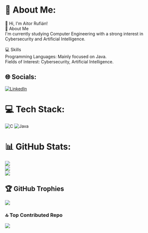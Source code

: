 # 💫 About Me:
👋 Hi, I'm Aitor Rufián!<br>🚀 About Me<br>I'm currently studying Computer Engineering with a strong interest in Cybersecurity and Artificial Intelligence.<br><br>💻 Skills<br>Programming Languages: Mainly focused on Java.<br>Fields of Interest: Cybersecurity, Artificial Intelligence.<br>


## 🌐 Socials:
[![LinkedIn](https://img.shields.io/badge/LinkedIn-%230077B5.svg?logo=linkedin&logoColor=white)](https://linkedin.com/in/aitor-rufián-muñoz) 

# 💻 Tech Stack:
![C](https://img.shields.io/badge/c-%2300599C.svg?style=for-the-badge&logo=c&logoColor=white) ![Java](https://img.shields.io/badge/java-%23ED8B00.svg?style=for-the-badge&logo=openjdk&logoColor=white)
# 📊 GitHub Stats:
![](https://github-readme-stats.vercel.app/api?username=Aitor42&theme=dark&hide_border=false&include_all_commits=false&count_private=false)<br/>
![](https://github-readme-streak-stats.herokuapp.com/?user=Aitor42&theme=dark&hide_border=false)<br/>
![](https://github-readme-stats.vercel.app/api/top-langs/?username=Aitor42&theme=dark&hide_border=false&include_all_commits=false&count_private=false&layout=compact)

## 🏆 GitHub Trophies
![](https://github-profile-trophy.vercel.app/?username=Aitor42&theme=radical&no-frame=false&no-bg=true&margin-w=4)

### 🔝 Top Contributed Repo
![](https://github-contributor-stats.vercel.app/api?username=Aitor42&limit=5&theme=dark&combine_all_yearly_contributions=true)
